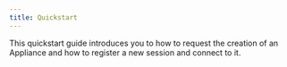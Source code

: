 ```yaml
---
title: Quickstart
---
```


This quickstart guide introduces you to how to request the creation of an Appliance and how to register a new session and connect to it.